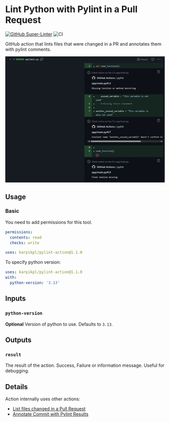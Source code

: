 # Lint Python with Pylint in a Pull Request

[![GitHub Super-Linter](https://github.com/karpikpl/pylint-action/actions/workflows/linter.yml/badge.svg)](https://github.com/super-linter/super-linter)
![CI](https://github.com/karpikpl/pylint-action/actions/workflows/ci.yml/badge.svg)

GitHub action that lints files that were changed in a PR and annotates
them with pylint comments.

![Linting result](img/image.png)

## Usage

### Basic

You need to add permissions for this tool.

```yaml
permissions:
  contents: read
  checks: write
```

```yaml
uses: karpikpl/pylint-action@1.1.0
```

To specify python version:

```yaml
uses: karpikpl/pylint-action@1.1.0
with:
  python-version: '3.13'
```

## Inputs

### `python-version`

**Optional** Version of python to use. Defaults to `3.13`.

## Outputs

### `result`

The result of the action. Success, Failure or information message. Useful for
debugging.

## Details

Action internally uses other actions:

- [List files changed in a Pull Request](https://github.com/marketplace/actions/list-files-changed-in-a-pull-request)
- [Annotate Commit with Pylint Results](https://github.com/marketplace/actions/annotate-commit-with-pylint-results)
